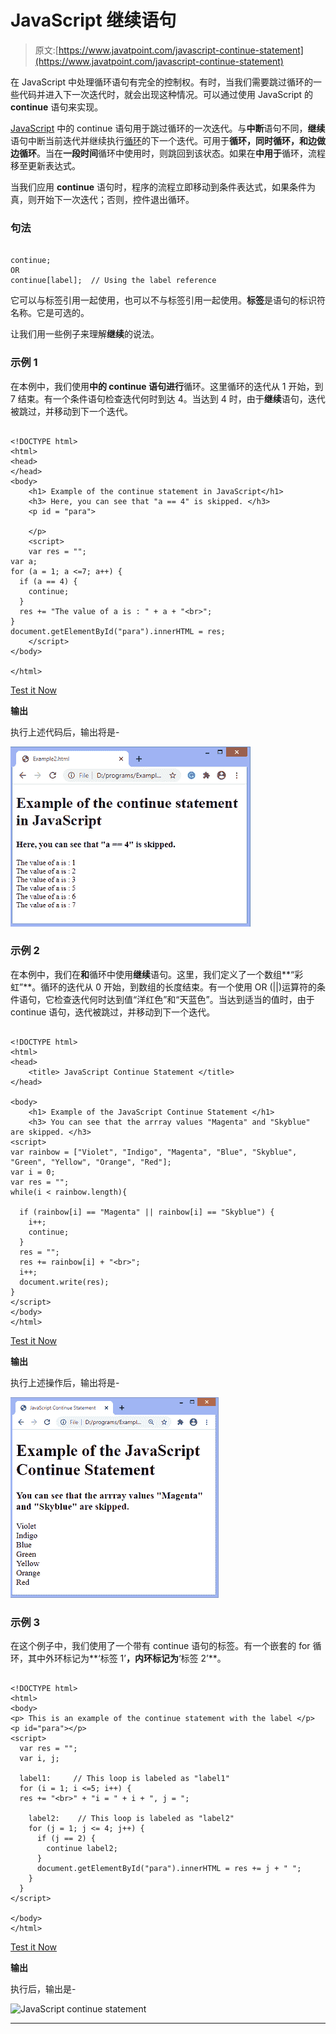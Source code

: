# JavaScript 继续语句

> 原文:[https://www.javatpoint.com/javascript-continue-statement](https://www.javatpoint.com/javascript-continue-statement)

在 JavaScript 中处理循环语句有完全的控制权。有时，当我们需要跳过循环的一些代码并进入下一次迭代时，就会出现这种情况。可以通过使用 JavaScript 的 **continue** 语句来实现。

[JavaScript](https://www.javatpoint.com/javascript-tutorial) 中的 continue 语句用于跳过循环的一次迭代。与**中断**语句不同，**继续**语句中断当前迭代并继续执行[循环](https://www.javatpoint.com/javascript-loop)的下一个迭代。可用于**循环，同时循环，**和**边做边循环**。当在**一段时间**循环中使用时，则跳回到该状态。如果在**中用于**循环，流程移至更新表达式。

当我们应用 **continue** 语句时，程序的流程立即移动到条件表达式，如果条件为真，则开始下一次迭代；否则，控件退出循环。

### 句法

```

continue;
OR
continue[label];  // Using the label reference 

```

它可以与标签引用一起使用，也可以不与标签引用一起使用。**标签**是语句的标识符名称。它是可选的。

让我们用一些例子来理解**继续**的说法。

### 示例 1

在本例中，我们使用**中的 **continue** 语句进行**循环。这里循环的迭代从 1 开始，到 7 结束。有一个条件语句检查迭代何时到达 4。当达到 4 时，由于**继续**语句，迭代被跳过，并移动到下一个迭代。

```

<!DOCTYPE html> 
<html> 
<head> 
</head> 
<body> 
	<h1> Example of the continue statement in JavaScript</h1>
	<h3> Here, you can see that "a == 4" is skipped. </h3> 
	<p id = "para"> 

	</p> 
	<script> 
	var res = "";
var a;
for (a = 1; a <=7; a++) {
  if (a == 4) {
    continue;
  }
  res += "The value of a is : " + a + "<br>";
}
document.getElementById("para").innerHTML = res;
	</script> 
</body> 

</html>

```

[Test it Now](https://www.javatpoint.com/oprweb/test.jsp?filename=javascript-continue-statement1)

**输出**

执行上述代码后，输出将是-

![JavaScript continue statement](img/952402196a82f70fbe2d37b5c392e23a.png)

### 示例 2

在本例中，我们在**和**循环中使用**继续**语句。这里，我们定义了一个数组**“彩虹”**。循环的迭代从 0 开始，到数组的长度结束。有一个使用 OR (||)运算符的条件语句，它检查迭代何时达到值“洋红色”和“天蓝色”。当达到适当的值时，由于 continue 语句，迭代被跳过，并移动到下一个迭代。

```

<!DOCTYPE html>
<html>
<head>
    <title> JavaScript Continue Statement </title>
</head>

<body>
    <h1> Example of the JavaScript Continue Statement </h1>
	<h3> You can see that the arrray values "Magenta" and "Skyblue" are skipped. </h3>
<script>
var rainbow = ["Violet", "Indigo", "Magenta", "Blue", "Skyblue", "Green", "Yellow", "Orange", "Red"];
var i = 0;
var res = "";
while(i < rainbow.length){

  if (rainbow[i] == "Magenta" || rainbow[i] == "Skyblue") {
    i++;
	continue;
  }
  res = "";
  res += rainbow[i] + "<br>";
  i++;
  document.write(res);
}
</script>
</body>
</html>

```

[Test it Now](https://www.javatpoint.com/oprweb/test.jsp?filename=javascript-continue-statement2)

**输出**

执行上述操作后，输出将是-

![JavaScript continue statement](img/05ea32d253900cc9d8fbd53b8736f4df.png)

### 示例 3

在这个例子中，我们使用了一个带有 continue 语句的标签。有一个嵌套的 for 循环，其中外环标记为**‘标签 1’**，内环标记为**‘标签 2’**。

```

<!DOCTYPE html>
<html>
<body>
<p> This is an example of the continue statement with the label </p>
<p id="para"></p>
<script>
  var res = "";
  var i, j;

  label1:     // This loop is labeled as "label1"
  for (i = 1; i <=5; i++) {
  res += "<br>" + "i = " + i + ", j = ";

    label2:    // This loop is labeled as "label2"
    for (j = 1; j <= 4; j++) {
      if (j == 2) {
        continue label2;
      }
      document.getElementById("para").innerHTML = res += j + " ";
    }
  }
</script>

</body>
</html>

```

[Test it Now](https://www.javatpoint.com/oprweb/test.jsp?filename=javascript-continue-statement3)

**输出**

执行后，输出是-

![JavaScript continue statement](img/494dea9409dca6f37085216e7e6647d8.png)

* * *